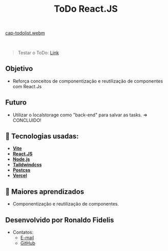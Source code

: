 <h1 align=center> ToDo React.JS </h1>

<br>

[cap-todolist.webm](https://github.com/RonaldoFidelis/ToDo-ReactJs/assets/92171641/e8315439-043a-499a-acbd-085dd34cd2f7)

<br>

> Testar o ToDo: <a href="https://to-do-react-js-sooty.vercel.app/" target="_blank" >Link</a>

## Objetivo

- Reforça conceitos de componentização e reutilização de componentes com React.Js

## Futuro

- Utilizar o localstorage como "back-end" para salvar as tasks. => CONCLUIDO!

## 🚀 Tecnologias usadas:

* **[ Vite ](https://vitejs.dev/)**
* **[ React.JS ](https://react.dev/)**
* **[ Node.js ](https://nodejs.org/en)**
* **[ Taildwindcss ](https://tailwindcss.com/)**
* **[ Postcss ](#)**
* **[ Vercel ](https://vercel.com/)**

## 📝 Maiores aprendizados

* Componentização e reutilização de componentes.

## Desenvolvido por Ronaldo Fidelis
-  Contatos:
    - <a href="mailto:ronaldofidelis.ti@gmail.com" target="_blank">E-mail</a>
    - <a href="https://github.com/RonaldoFidelis" target="_blank">GitHub</a>
